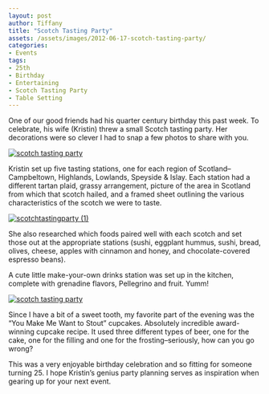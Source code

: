 ```yaml
---
layout: post
author: Tiffany
title: "Scotch Tasting Party"
assets: /assets/images/2012-06-17-scotch-tasting-party/
categories: 
- Events
tags: 
- 25th
- Birthday
- Entertaining
- Scotch Tasting Party
- Table Setting
---
```


One of our good friends had his quarter century birthday this past week. To celebrate, his wife (Kristin) threw a small Scotch tasting party. Her decorations were so clever I had to snap a few photos to share with you.

[![scotch tasting party](jekyll_uploads/2012/06/scotchtastingparty-3-575x359.jpg "scotchtastingparty (3)")](http://www.sweetpeonies.com/2012/06/scotch-tasting-party/scotchtastingparty-3/)

Kristin set up five tasting stations, one for each region of Scotland–Campbeltown, Highlands, Lowlands, Speyside & Islay. Each station had a different tartan plaid, grassy arrangement, picture of the area in Scotland from which that scotch hailed, and a framed sheet outlining the various characteristics of the scotch we were to taste.

[![](jekyll_uploads/2012/06/scotchtastingparty-1-575x359.jpg "scotchtastingparty (1)")](http://www.sweetpeonies.com/2012/06/scotch-tasting-party/scotchtastingparty-1/)

She also researched which foods paired well with each scotch and set those out at the appropriate stations (sushi, eggplant hummus, sushi, bread, olives, cheese, apples with cinnamon and honey, and chocolate-covered espresso beans).

A cute little make-your-own drinks station was set up in the kitchen, complete with grenadine flavors, Pellegrino and fruit. Yumm!

[![scotch tasting party](jekyll_uploads/2012/06/scotchtastingparty-575x359.jpg "scotchtastingparty")](http://www.sweetpeonies.com/2012/06/scotch-tasting-party/scotchtastingparty/)

Since I have a bit of a sweet tooth, my favorite part of the evening was the “You Make Me Want to Stout” cupcakes. Absolutely incredible award-winning cupcake recipe. It used three different types of beer, one for the cake, one for the filling and one for the frosting–seriously, how can you go wrong?

This was a very enjoyable birthday celebration and so fitting for someone turning 25\. I hope Kristin’s genius party planning serves as inspiration when gearing up for your next event.